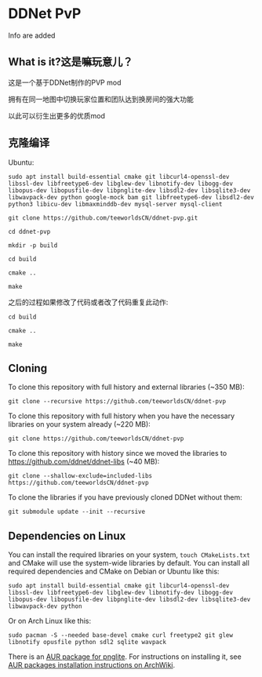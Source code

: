 DDNet PvP
===

Info are added

What is it?这是嘛玩意儿？
------------------------

这是一个基于DDNet制作的PVP mod

拥有在同一地图中切换玩家位置和团队达到换房间的强大功能

以此可以衍生出更多的优质mod

克隆编译
--------
Ubuntu:
    
    sudo apt install build-essential cmake git libcurl4-openssl-dev libssl-dev libfreetype6-dev libglew-dev libnotify-dev libogg-dev libopus-dev libopusfile-dev libpnglite-dev libsdl2-dev libsqlite3-dev libwavpack-dev python google-mock bam git libfreetype6-dev libsdl2-dev python3 libicu-dev libmaxminddb-dev mysql-server mysql-client
    
    git clone https://github.com/teeworldsCN/ddnet-pvp.git
    
    cd ddnet-pvp
    
    mkdir -p build
    
    cd build
    
    cmake ..
    
    make

之后的过程如果修改了代码或者改了代码重复此动作:

    cd build
    
    cmake ..

    make

Cloning
-------

To clone this repository with full history and external libraries (~350 MB):

    git clone --recursive https://github.com/teeworldsCN/ddnet-pvp

To clone this repository with full history when you have the necessary libraries on your system already (~220 MB):

    git clone https://github.com/teeworldsCN/ddnet-pvp

To clone this repository with history since we moved the libraries to https://github.com/ddnet/ddnet-libs (~40 MB):

    git clone --shallow-exclude=included-libs https://github.com/teeworldsCN/ddnet-pvp

To clone the libraries if you have previously cloned DDNet without them:

    git submodule update --init --recursive

Dependencies on Linux
---------------------

You can install the required libraries on your system, `touch CMakeLists.txt` and CMake will use the system-wide libraries by default. You can install all required dependencies and CMake on Debian or Ubuntu like this:

    sudo apt install build-essential cmake git libcurl4-openssl-dev libssl-dev libfreetype6-dev libglew-dev libnotify-dev libogg-dev libopus-dev libopusfile-dev libpnglite-dev libsdl2-dev libsqlite3-dev libwavpack-dev python

Or on Arch Linux like this:

    sudo pacman -S --needed base-devel cmake curl freetype2 git glew libnotify opusfile python sdl2 sqlite wavpack

There is an [AUR package for pnglite](https://aur.archlinux.org/packages/pnglite/). For instructions on installing it, see [AUR packages installation instructions on ArchWiki](https://wiki.archlinux.org/index.php/Arch_User_Repository#Installing_packages).
